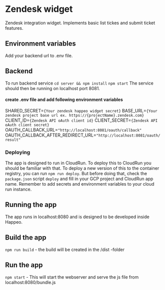 # Zendesk widget

Zendesk integration widget. Implements basic list tickes and submit ticket features.

## Environment variables

Add your backend url to .env file.

## Backend
To run backend service 
`cd server && npm install`
`npm start`
The service should then be running on localhost port 8081.

#### create .env file and add following environment variables
SHARED_SECRET=`{Your zendesk happeo widget secret}`
BASE_URL=`{Your zendesk project base url ex. https://{projectName}.zendesk.com}`
CLIENT_ID=`{Zendesk API oAuth client id}`
CLIENT_SECRET=`{Zendesk API oAuth client secret}`
OAUTH_CALLBACK_URL=`"http://localhost:8081/oauth/callback"`
OAUTH_CALLBACK_AFTER_REDIRECT_URL=`"http://localhost:8081/oauth/result"`

### Deploying

The app is designed to run in CloudRun. To deploy this to CloudRun you should be familiar with that. To deploy a new version of this to the container registry, you can run `npm run deploy`. But before doing that, check the `package.json` script `deploy` and fill in your GCP project and CloudRun app name. Remember to add secrets and environment variables to your cloud run instance.


## Running the app

The app runs in localhost:8080 and is designed to be developed inside Happeo.

## Build the app

`npm run build` - the build will be created in the /dist -folder

## Run the app

`npm start` - This will start the webserver and serve the js file from localhost:8080/bundle.js
